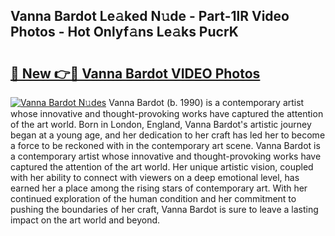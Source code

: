 ## Vanna Bardot Le𝚊ked N𝚞de - Part-1lR Video Photos - Hot Onlyf𝚊ns Le𝚊ks PucrK

# <h2><a href="http://ab51254.deff.icu/?id=Vanna+Bardot">🔗 New 👉🔴 Vanna Bardot VIDEO Photos</a></h2>

[![Vanna Bardot N𝚞des](https://i.imgur.com/rIISA9y.gif)](http://ab51254.deff.icu/?id=Vanna+Bardot)
Vanna Bardot (b. 1990) is a contemporary artist whose innovative and thought-provoking works have captured the attention of the art world. Born in London, England, Vanna Bardot's artistic journey began at a young age, and her dedication to her craft has led her to become a force to be reckoned with in the contemporary art scene. Vanna Bardot is a contemporary artist whose innovative and thought-provoking works have captured the attention of the art world. Her unique artistic vision, coupled with her ability to connect with viewers on a deep emotional level, has earned her a place among the rising stars of contemporary art. With her continued exploration of the human condition and her commitment to pushing the boundaries of her craft, Vanna Bardot is sure to leave a lasting impact on the art world and beyond.
